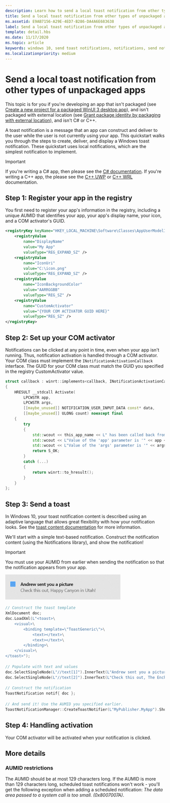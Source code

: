 ```yaml
---
description: Learn how to send a local toast notification from other types of unpackaged apps and handle the user clicking the toast.
title: Send a local toast notification from other types of unpackaged apps
ms.assetid: E9AB7156-A29E-4ED7-B286-DA4A6E683638
label: Send a local toast notification from other types of unpackaged apps
template: detail.hbs
ms.date: 11/17/2020
ms.topic: article
keywords: windows 10, send toast notifications, notifications, send notifications, toast notifications, how to, quickstart, getting started, code sample, walkthrough, other types of apps, unpackaged
ms.localizationpriority: medium
---
```


# Send a local toast notification from other types of unpackaged apps

This topic is for you if you're developing an app that isn't packaged (see [Create a new project for a packaged WinUI 3 desktop app](/windows/apps/winui/winui3/create-your-first-winui3-app#packaged-create-a-new-project-for-a-packaged-c-or-c-winui-3-desktop-app)),
and isn't packaged with external location (see [Grant package identity by packaging with external location](/windows/apps/desktop/modernize/grant-identity-to-nonpackaged-apps)), and isn't C# or C++.

A toast notification is a message that an app can construct and deliver to the user while the user is not currently using your app. This quickstart walks you through the steps to create, deliver, and display a Windows toast notification. These quickstart uses local notifications, which are the simplest notification to implement.

> [!IMPORTANT]
> If you're writing a C# app, then please see the [C# documentation](send-local-toast.md). If you're writing a C++ app, the please see the [C++ UWP](send-local-toast-cpp-uwp.md) or [C++ WRL](send-local-toast-desktop-cpp-wrl.md) documentation.

## Step 1: Register your app in the registry

You first need to register your app's information in the registry, including a unique AUMID that identifies your app, your app's display name, your icon, and a COM activator's GUID.

```xml
<registryKey keyName="HKEY_LOCAL_MACHINE\Software\Classes\AppUserModelId\<YOUR_AUMID>">
    <registryValue
        name="DisplayName"
        value="My App"
        valueType="REG_EXPAND_SZ" />
    <registryValue
        name="IconUri"
        value="C:\icon.png"
        valueType="REG_EXPAND_SZ" />
    <registryValue
        name="IconBackgroundColor"
        value="AARRGGBB"
        valueType="REG_SZ" />
    <registryValue
        name="CustomActivator"
        value="{YOUR COM ACTIVATOR GUID HERE}"
        valueType="REG_SZ" />
</registryKey>
```

## Step 2: Set up your COM activator

Notifications can be clicked at any point in time, even when your app isn't running. Thus, notification activation is handled through a COM activator. Your COM class must implement the `INotificationActivationCallback` interface. The GUID for your COM class must match the GUID you specified in the registry CustomActivator value.

```cpp
struct callback : winrt::implements<callback, INotificationActivationCallback>
{
    HRESULT __stdcall Activate(
        LPCWSTR app,
        LPCWSTR args,
        [[maybe_unused]] NOTIFICATION_USER_INPUT_DATA const* data,
        [[maybe_unused]] ULONG count) noexcept final
    {
        try
        {
            std::wcout << this_app_name << L" has been called back from a notification." << std::endl;
            std::wcout << L"Value of the 'app' parameter is '" << app << L"'." << std::endl;
            std::wcout << L"Value of the 'args' parameter is '" << args << L"'." << std::endl;
            return S_OK;
        }
        catch (...)
        {
            return winrt::to_hresult();
        }
    }
};
```

## Step 3: Send a toast

In Windows 10, your toast notification content is described using an adaptive language that allows great flexibility with how your notification looks. See the [toast content documentation](adaptive-interactive-toasts.md) for more information.

We'll start with a simple text-based notification. Construct the notification content (using the Notifications library), and show the notification!

> [!IMPORTANT]
> You must use your AUMID from earlier when sending the notification so that the notification appears from your app.

<img alt="Simple text notification" src="images/send-toast-01.png" width="364"/>

```cpp
// Construct the toast template
XmlDocument doc;
doc.LoadXml(L"<toast>\
    <visual>\
        <binding template=\"ToastGeneric\">\
            <text></text>\
            <text></text>\
        </binding>\
    </visual>\
</toast>");

// Populate with text and values
doc.SelectSingleNode(L"//text[1]").InnerText(L"Andrew sent you a picture");
doc.SelectSingleNode(L"//text[2]").InnerText(L"Check this out, The Enchantments in Washington!");

// Construct the notification
ToastNotification notif{ doc };

// And send it! Use the AUMID you specified earlier.
ToastNotificationManager::CreateToastNotifier(L"MyPublisher.MyApp").Show(notif);
```

## Step 4: Handling activation

Your COM activator will be activated when your notification is clicked.

## More details

### AUMID restrictions

The AUMID should be at most 129 characters long. If the AUMID is more than 129 characters long, scheduled toast notifications won't work - you'll get the following exception when adding a scheduled notification: *The data area passed to a system call is too small. (0x8007007A)*.
